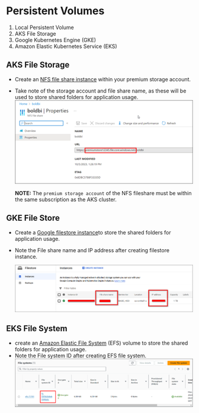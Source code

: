 # Persistent Volumes
1. Local Persistent Volume
2. AKS File Storage
3. Google Kubernetes Engine (GKE)
4. Amazon Elastic Kubernetes Service (EKS)

## AKS File Storage
- Create an [NFS file share instance](https://learn.microsoft.com/en-us/azure/storage/files/storage-how-to-use-files-portal?tabs=azure-portal) within your premium storage account. 
- Take note of the storage account and file share name, as these will be used to store shared folders for application usage.
    ![NFS Host Name](images/nfs-hostname.png)

    **NOTE:** The `premium storage account` of the NFS fileshare must be within the same subscription as the AKS cluster.

## GKE File Store
- Create a [Google filestore instance](https://console.cloud.google.com/filestore)to store the shared folders for application usage.
- Note the File share name and IP address after creating filestore instance.

    ![File Store Details](images/gke_file_share_details.png)

## EKS File System
- create an [Amazon Elastic File System](https://docs.aws.amazon.com/efs/latest/ug/gs-step-two-create-efs-resources.html) (EFS) volume to store the shared folders for application usage.
- Note the File system ID after creating EFS file system.
    ![File-System-ID](images/file-system-id.png)



